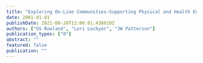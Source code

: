 ```yaml
---
title: "Exploring On-Line Communities-Supporting Physical and Health Education Professional Development Opportunities."
date: 2001-01-01
publishDate: 2021-08-20T12:06:01.438810Z
authors: ["GS Rowland", "Lori Lockyer", "JW Patterson"]
publication_types: ["0"]
abstract: ""
featured: false
publication: ""
---
```


